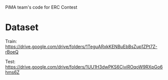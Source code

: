 PiMA team's code for ERC Contest

# Dataset

Train: https://drive.google.com/drive/folders/1TeguARxkKENBuEbBsZup1ZPt7Z-rBoeQ

Test: https://drive.google.com/drive/folders/1UU1H3dwPKS6CjviROqoW9RXpGo6hms6Z
